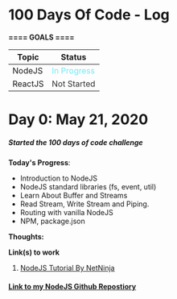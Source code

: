 # 100 Days Of Code - Log

<style>
    .complete {
        color: #2ECC71
    }
    .inprog {
        color: #6feaf6
    }
    .tbs {
        color: #303030

    }
</style>
**==== GOALS ====** 
<table>
<thead>
    <th>Topic</th>
    <th>Status</th>
</thead>
<tbody>
    <tr>
        <td>NodeJS</td>
        <td class="inprog">In Progress</td>
    </tr>
    <tr>
        <td>ReactJS</td>
        <td class="tbs">Not Started</td>
    </tr>
</tbody>
</table>

# Day 0: May 21, 2020
##### Started the 100 days of code challenge 

**Today's Progress**: 
- Introduction to NodeJS
- NodeJS standard libraries (fs, event, util)
- Learn About Buffer and Streams
- Read Stream, Write Stream and Piping.
- Routing with vanilla NodeJS
- NPM, package.json


**Thoughts:** 

**Link(s) to work**
1. [NodeJS Tutorial By NetNinja](https://www.youtube.com/channel/UCW5YeuERMmlnqo4oq8vwUpg)

#### [Link to my NodeJS Github Repostiory](https://github.com/thyAshley/NodeJS-Learning)
